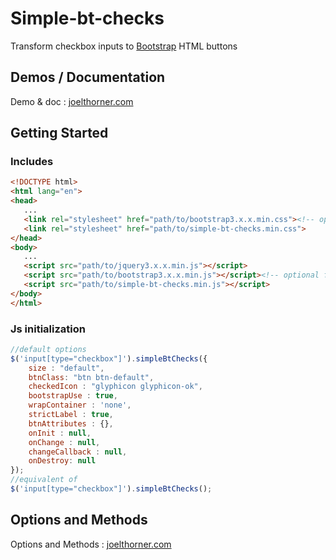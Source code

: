 
Simple-bt-checks
==========

Transform checkbox inputs to [Bootstrap](http://getbootstrap.com/css/#buttons) HTML buttons

## Demos / Documentation
Demo & doc : [joelthorner.com](http://joelthorner.github.io/simple-bt-checks/)

## Getting Started

### Includes
```html
<!DOCTYPE html>
<html lang="en">
<head>
   ...
   <link rel="stylesheet" href="path/to/bootstrap3.x.x.min.css"><!-- optional framework -->
   <link rel="stylesheet" href="path/to/simple-bt-checks.min.css">
</head>
<body>
   ...
   <script src="path/to/jquery3.x.x.min.js"></script>
   <script src="path/to/bootstrap3.x.x.min.js"></script><!-- optional framework -->
   <script src="path/to/simple-bt-checks.min.js"></script>
</body>
</html>
```

### Js initialization
```javascript
//default options
$('input[type="checkbox"]').simpleBtChecks({
	size : "default",
	btnClass: "btn btn-default",
	checkedIcon : "glyphicon glyphicon-ok",
	bootstrapUse : true,
	wrapContainer : 'none', 
	strictLabel : true,
	btnAttributes : {},
	onInit : null,
	onChange : null,
	changeCallback : null,
	onDestroy: null
});
//equivalent of
$('input[type="checkbox"]').simpleBtChecks();
```

## Options and Methods
Options and Methods : [joelthorner.com](http://joelthorner.github.io/simple-bt-checks/)
